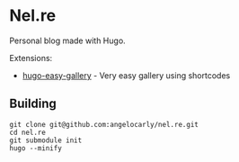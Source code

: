 # Nel.re

Personal blog made with Hugo.

Extensions:
- [hugo-easy-gallery](https://github.com/Darthagnon/hugo-easy-gallery/tree/production) - Very easy gallery using shortcodes


## Building

```
git clone git@github.com:angelocarly/nel.re.git
cd nel.re
git submodule init
hugo --minify
```
